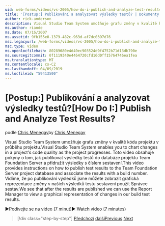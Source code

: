 ```yaml
---
uid: web-forms/videos/vs-2005/how-do-i-publish-and-analyze-test-results
title: '[Postup:] Publikování a analyzovat výsledky testů? | Dokumenty Microsoft'
author: rick-anderson
description: Visual Studio Team System umožňuje grafu změny v kvalitě kódu projektu v průběhu projektu. Toto video obsahuje pokyny o tom, jak publ....
ms.author: riande
ms.date: 07/16/2007
ms.assetid: 9fb155e0-1379-482c-963d-af7dc0397d76
msc.legacyurl: /web-forms/videos/vs-2005/how-do-i-publish-and-analyze-test-results
msc.type: video
ms.openlocfilehash: 80289680e4d40ec903524d9f4752b71d13db790e
ms.sourcegitcommit: 0f1119340e4464720cfd16d0ff15764746ea1fea
ms.translationtype: MT
ms.contentlocale: cs-CZ
ms.lasthandoff: 04/09/2019
ms.locfileid: "59413500"
---
```

# <a name="how-do-i-publish-and-analyze-test-results"></a><span data-ttu-id="f98c5-105">[Postup:] Publikování a analyzovat výsledky testů?</span><span class="sxs-lookup"><span data-stu-id="f98c5-105">[How Do I:] Publish and Analyze Test Results?</span></span>

<span data-ttu-id="f98c5-106">podle [Chris Menegay](https://twitter.com/CMenegay)</span><span class="sxs-lookup"><span data-stu-id="f98c5-106">by [Chris Menegay](https://twitter.com/CMenegay)</span></span>

<span data-ttu-id="f98c5-107">Visual Studio Team System umožňuje grafu změny v kvalitě kódu projektu v průběhu projektu.</span><span class="sxs-lookup"><span data-stu-id="f98c5-107">Visual Studio Team System enables you to chart changes in a project's code quality as the project progresses.</span></span> <span data-ttu-id="f98c5-108">Toto video obsahuje pokyny o tom, jak publikovat výsledky testů do databáze projektu Team Foundation Server a přidružit výsledky s číslem sestavení.</span><span class="sxs-lookup"><span data-stu-id="f98c5-108">This video provides instructions on how to publish test results to the Team Foundation Server project database and associate the results with a build number.</span></span> <span data-ttu-id="f98c5-109">Vidíme, že po publikování výsledků jsme můžete zobrazit grafická reprezentace změny v našich výsledků testu sestavení použít Správce sestav.</span><span class="sxs-lookup"><span data-stu-id="f98c5-109">We see that after the results are published we can use the Report Manager to view a graphical representation of changes in our build test results.</span></span>

[<span data-ttu-id="f98c5-110">&#9654;Podívejte se na video (7 minut)</span><span class="sxs-lookup"><span data-stu-id="f98c5-110">&#9654; Watch video (7 minutes)</span></span>](https://channel9.msdn.com/Blogs/ASP-NET-Site-Videos/how-do-i-publish-and-analyze-test-results)

> [!div class="step-by-step"]
> <span data-ttu-id="f98c5-111">[Předchozí](how-do-i-use-generic-tests.md)
> [další](how-do-i-discover-application-changes-prior-to-deployment.md)</span><span class="sxs-lookup"><span data-stu-id="f98c5-111">[Previous](how-do-i-use-generic-tests.md)
[Next](how-do-i-discover-application-changes-prior-to-deployment.md)</span></span>
